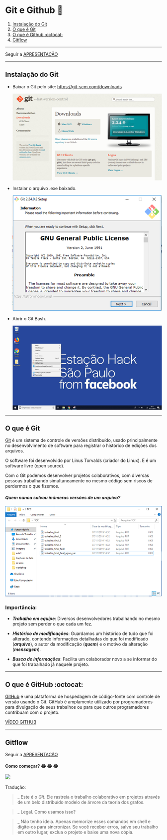 # Git e Github :purple_heart:

1. [Instalação do Git](#instalacao)
2. [O que é Git](#git)
3. [O que é Github :octocat: ](#github)
4. [Gitflow](#gitflow)

---
Seguir a <a href="https://docs.google.com/presentation/d/1pCZ3V23cnopWDDDdj4fYzcBLOjBa60CXMJuGvPKg83o/edit?usp=sharing" target="_blank">APRESENTAÇÃO</a>

---
## Instalação do Git <a name="instalacao"></a>

- Baixar o Git pelo site: https://git-scm.com/downloads

	<img src="./img-readme/download-git.PNG">

- Instalar o arquivo .exe baixado.
	
	<img src="./img-readme/git-exe.PNG">

- Abrir o Git Bash.

	<img src="./img-readme/bash-here.png">

---
## O que é Git <a name="git"></a>

<a href="https://git-scm.com/book/pt-br/v2" target="_blank">Git</a> é um sistema de controle de versões distribuído, usado principalmente no desenvolvimento de software para registrar o histórico de edições dos arquivos.

O software foi desenvolvido por Linus Torvalds (criador do Linux). E é um software livre (open source).

Com o Git podemos desenvolver projetos colaborativos, com diversas pessoas trabalhando simultaneamente no mesmo código sem riscos de perdermos o que fizemos.

#### *Quem nunca salvou inúmeras versões de um arquivo?*

<img src="./img-readme/versionamento.PNG">


### Importância:

* ***Trabalho em equipe***: Diversos desenvolvedores trabalhando no mesmo projeto sem perder o que cada um fez.

*  ***Histórico de modificações***: Guardamos um histórico de tudo que foi alterado, contendo informações detalhadas do que foi modificado (***arquivo***), o autor da modificação (***quem***) e o motivo da alteração (***mensagem***).

* ***Busca de informações***: Facilita um colaborador novo a se informar do que foi trabalhado já naquele projeto.

---


## O que é GitHub :octocat: <a name="github"></a>
[GitHub](https://pt.wikipedia.org/wiki/GitHub) é uma plataforma de hospedagem de código-fonte com controle de versão usando o Git. GitHub é amplamente utilizado por programadores para divulgação de seus trabalhos ou para que outros programadores contribuam com o projeto.

[VÍDEO GITHUB](https://youtu.be/w3jLJU7DT5E)

---
## Gitflow <a name="gitflow"></a>
Seguir a [APRESENTAÇÃO](https://docs.google.com/presentation/d/1pCZ3V23cnopWDDDdj4fYzcBLOjBa60CXMJuGvPKg83o/edit?usp=sharing)

#### Como começar? :joy: :joy: :joy:

<img src="https://cdn-media-1.freecodecamp.org/images/1*0o9GZUzXiNnI4poEvxvy8g.png">

Tradução:

> _ Este é o *Git*. Ele rastreia o trabalho colaborativo em projetos através de um belo distribuído modelo de árvore da teoria dos grafos.

> _ Legal. Como usamos isso?

> _ Não tenho ideia. Apenas memorize esses comandos em shell e digite-os para sincronizar. Se você receber erros, salve seu trabalho em outro lugar, exclua o projeto e baixe uma nova cópia.